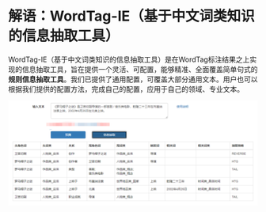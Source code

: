 # 解语：WordTag-IE（基于中文词类知识的信息抽取工具）

WordTag-IE（基于中文词类知识的信息抽取工具）是在WordTag标注结果之上实现的信息抽取工具，旨在提供一个灵活、可配置，能够精准、全面覆盖简单句式的**规则信息抽取工具**。我们已提供了通用配置，可覆盖大部分通用文本。用户也可以根据我们提供的配置方法，完成自己的配置，应用于自己的领域、专业文本。

![](../doc/img/wordtag-ie-example.png)